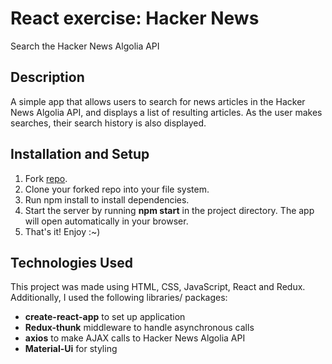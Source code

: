 # React exercise: Hacker News
Search the Hacker News Algolia API

## Description
A simple app that allows users to search for news articles in the Hacker News Algolia API, and displays a list of resulting articles.
As the user makes searches, their search history is also displayed. 

## Installation and Setup
1. Fork [repo](https://github.com/amberkhan1028/search-hacker-news.git).
2. Clone your forked repo into your file system.
3. Run npm install to install dependencies. 
4. Start the server by running  **npm start** in the project directory. The app will open automatically in your browser. 
5. That's it! Enjoy :~)

## Technologies Used
This project was made using HTML, CSS, JavaScript, React and Redux.
Additionally, I used the following libraries/ packages:
   * **create-react-app** to set up application 
   * **Redux-thunk** middleware to handle asynchronous calls
   * **axios** to make AJAX calls to Hacker News Algolia API
   * **Material-Ui** for styling 
  




